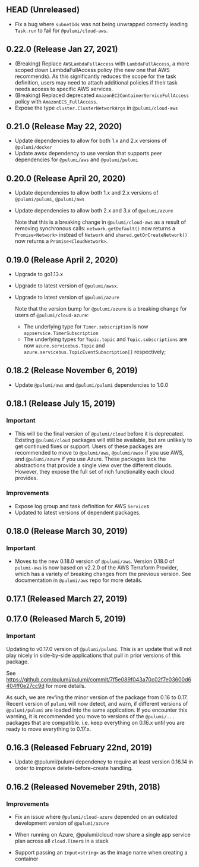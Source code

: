 ## HEAD (Unreleased)

- Fix a bug where `subnetIds` was not being unwrapped correctly leading `Task.run` to fail for `@pulumi/cloud-aws`.
## 0.22.0 (Release Jan 27, 2021)

- (Breaking) Replace `AWSLambdaFullAccess` with `LambdaFullAccess`, a more scoped down LambdaFullAccess
  policy (the new one that AWS recommends). As this significantly reduces the scope for the task definition,
  users may need to attach additional policies if their task needs access to specific AWS services.
- (Breaking) Replaced deprecated `AmazonEC2ContainerServiceFullAccess` policy with `AmazonECS_FullAccess`.
- Expose the type `cluster.ClusterNetworkArgs` in `@pulumi/cloud-aws`

## 0.21.0 (Release May 22, 2020)

- Update dependencies to allow for both 1.x and 2.x versions of `@pulumi/docker`
- Update awsx dependency to use version that supports peer dependencies for `@pulumi/aws` and `@pulumi/pulumi`

## 0.20.0 (Release April 20, 2020)

- Update dependencies to allow both 1.x and 2.x versions of `@pulumi/pulumi`, `@pulumi/aws`
- Update dependencies to allow both 2.x and 3.x of `@pulumi/azure`

  Note that this is a breaking change in `@pulumi/cloud-aws` as a result of removing synchronous calls:
  `network.getDefault()` now returns a `Promise<Network>` instead of `Network` and
  `shared.getOrCreateNetwork()` now returns a `Promise<CloudNetwork>`.

## 0.19.0 (Release April 2, 2020)

 - Upgrade to go1.13.x
 - Upgrade to latest version of `@pulumi/awsx`.
 - Upgrade to latest version of `@pulumi/azure`
    
    Note that the version bump for `@pulumi/azure` is a breaking change for users of `@pulumi/cloud-azure`:
    - The underlying type for `Timer.subscription` is now `appservice.TimerSubscription`
    - The underlying types for `Topic.topic` and `Topic.subscriptions` are now `azure.servicebus.Topic` and `azure.servicebus.TopicEventSubscription[]` respectively;

## 0.18.2 (Release November 6, 2019)

- Update `@pulumi/aws` and `@pulumi/pulumi` dependencies to 1.0.0

## 0.18.1 (Release July 15, 2019)

### Important

- This will be the final version of `@pulumi/cloud` before it is deprecated.  Existing
  `@pulumi/cloud` packages will still be available, but are unlikely to get continued fixes or
  support.  Users of these packages are recommended to move to `@pulumi/aws`, `@pulumi/awsx` if you
  use AWS, and `@pulumi/azure` if you use Azure.  These packages lack the abstractions that provide
  a single view over the different clouds.  However, they expose the full set of rich functionality
  each cloud provides.

### Improvements

- Expose log group and task definition for AWS `Service`s
- Updated to latest versions of dependent packages.

## 0.18.0 (Release March 30, 2019)

### Important

- Moves to the new 0.18.0 version of `@pulumi/aws`.  Version 0.18.0 of `pulumi-aws` is now based on
  v2.2.0 of the AWS Terraform Provider, which has a variety of breaking changes from the previous
  version. See documentation in `@pulumi/aws` repo for more details.

## 0.17.1 (Released March 27, 2019)

## 0.17.0 (Released March 5, 2019)

### Important

Updating to v0.17.0 version of `@pulumi/pulumi`.  This is an update that will not play nicely
in side-by-side applications that pull in prior versions of this package.

See https://github.com/pulumi/pulumi/commit/7f5e089f043a70c02f7e03600d6404ff0e27cc9d for more details.

As such, we are rev'ing the minor version of the package from 0.16 to 0.17.  Recent version of `pulumi` will now detect, and warn, if different versions of `@pulumi/pulumi` are loaded into the same application.  If you encounter this warning, it is recommended you move to versions of the `@pulumi/...` packages that are compatible.  i.e. keep everything on 0.16.x until you are ready to move everything to 0.17.x.

## 0.16.3 (Released February 22nd, 2019)

- Update @pulumi/pulumi dependency to require at least version 0.16.14 in order
  to improve delete-before-create handling.

## 0.16.2 (Released Novemeber 29th, 2018)

### Improvements

- Fix an issue where `@pulumi/cloud-azure` depended on an outdated development version of `@pulumi/azure`

- When running on Azure, @pulumi/cloud now share a single app service plan across all `cloud.Timer`s in a stack

- Support passing an `Input<string>` as the image name when creating a container


